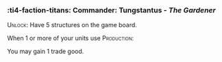 ### :ti4-faction-titans: **Commander**: Tungstantus - _The Gardener_

<span style="font-variant:small-caps;">Unlock</span>: Have 5 structures on the game board.

When 1 or more of your units use <span style="font-variant:small-caps;">Production</span>:

You may gain 1 trade good.
